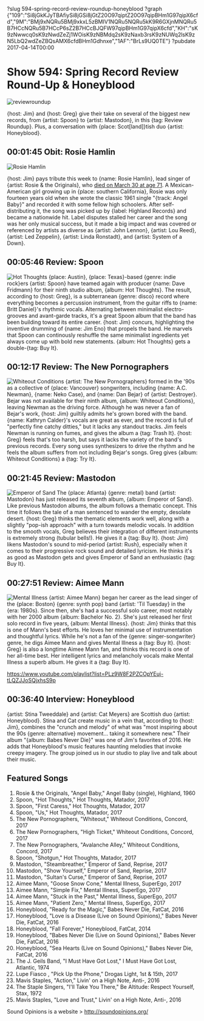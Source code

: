 ?slug 594-spring-record-review-roundup-honeyblood
?graph {"109":"Si8jGkKJyTBAfiySi8jGSi8jGtZ20O97qiptZ20O97qipBHm1G97qipX6cfd","9M":"BMj9xNQRu5BMj9xkxL5zBMIV1NQRu5NQRu5kK9R6GXjnMNQRu5B7HCcNQRu5B7HCcP6sZ2B7HCcBJQFW97qipBHm1G97qipX6cfd","KH":"sK9zNwwcq0sK9zNwdZeZj1WOisK9zNBMdq2sK9zNaxb3rsK9zNUWq2lsK9zN5LbQ2wdZeZBQsAMX6cfdBHm1Gdhnxe","1AF":"BrLs9UQ0TE"}
?pubdate 2017-04-14T00:00
# Show 594: Spring Record Review Round-Up & Honeyblood

![reviewroundup](https://static.soundopinions.org/images/2016/reviewroundup17.jpg)

{host: Jim} and {host: Greg} give their take on several of the biggest new records, from {artist: Spoon} to {artist: Mastodon}, in this {tag: Review Roundup}. Plus, a conversation with {place: Scot[land]}tish duo {artist: Honeyblood}.


## 00:01:45 Obit: Rosie Hamlin
![Rosie Hamlin](https://static.soundopinions.org/assets/594/2X0.jpg)

{host: Jim} pays tribute this week to {name: Rosie Hamlin}, lead singer of {artist: Rosie & the Originals}, who [died on March 30 at age 71](http://www.billboard.com/articles/news/7744493/rosie-hamlin-singer-rosie-and-the-originals-angel-baby-dies-at-71). A Mexican-American girl growing up in {place: southern California}, Rosie was only fourteen years old when she wrote the classic 1961 single "{track: Angel Baby}" and recorded it with some fellow high schoolers. After self-distributing it, the song was picked up by {label: Highland Records} and became a nationwide hit. Label disputes stalled her career and the song was her only musical success, but it made a big impact and was covered or referenced by artists as diverse as {artist: John Lennon}, {artist: Lou Reed}, {artist: Led Zeppelin}, {artist: Linda Ronstadt}, and {artist: System of a Down}. 

## 00:05:46 Review: Spoon
![Hot Thoughts](https://static.soundopinions.org/assets/594/9M0.jpg)
{place: Austin}, {place: Texas}-based {genre: indie rock}ers {artist: Spoon} have teamed again with producer {name: Dave Fridmann} for their ninth studio album, {album: Hot Thoughts}. The result, according to {host: Greg}, is a subterranean {genre: disco} record where everything becomes a percussion instrument, from the guitar riffs to {name: Britt Daniel}'s rhythmic vocals. Alternating between minimalist electro-grooves and avant-garde tracks, it's a great Spoon album that the band has been building toward its entire career. {host: Jim} concurs, highlighting the inventive drumming of {name: Jim Eno} that propels the band. He marvels that Spoon can continously reshuffle the same minimalist ingredients yet always come up with bold new statements. {album: Hot Thoughts} gets a double-{tag: Buy It}.

## 00:12:17 Review: The New Pornographers
![Whiteout Conditions](https://static.soundopinions.org/assets/594/KH0.jpg)
{artist: The New Pornographers} formed in the '90s as a collective of {place: Vancouver} songwriters, including {name: A.C. Newman}, {name: Neko Case}, and {name: Dan Bejar} of {artist: Destroyer}. Bejar was not available for their ninth album, {album: Whiteout Conditions}, leaving Newman as the driving force. Although he was never a fan of Bejar's work, {host: Jim} guiltily admits he's grown bored with the band. {name: Kathryn Calder}'s vocals are great as ever, and the record is full of "perfectly fine catchy ditties," but it lacks any standout tracks. Jim feels Newman is running on fumes, and gives the album a {tag: Trash It}. {host: Greg} feels that's too harsh, but says it lacks the variety of the band's previous records. Every song uses synthesizers to drive the rhythm and he feels the album suffers from not including Bejar's songs. Greg gives {album: Whiteout Conditions} a {tag: Try It}.

## 00:21:45 Review: Mastodon
![Emperor of Sand](https://static.soundopinions.org/assets/594/1090.jpg)
The {place: Atlanta} {genre: metal} band {artist: Mastodon} has just released its seventh album, {album: Emperor of Sand}. Like previous Mastodon albums, the album follows a thematic concept. This time it follows the tale of a man sentenced to wander the  empty, desolate desert. {host: Greg} thinks the thematic elements work well, along with a slightly "pop-ish approach" with a turn towards melodic vocals. In addition to the smooth vocals, Greg believes their integration of different instruments is extremely strong (tubular bells!). He gives it a {tag: Buy It}. {host: Jim} likens Mastodon's sound to mid-period {artist: Rush}, especially when it comes to their progressive rock sound and detailed lyricism. He thinks it's as good as Mastodon gets and gives Emperor of Sand an enthusiastic {tag: Buy It}.

## 00:27:51 Review: Aimee Mann
![Mental Illness](https://static.soundopinions.org/assets/594/1AF0.jpg)
{artist: Aimee Mann} began her career as the lead singer of the {place: Boston} {genre: synth pop} band {artist: 'Til Tuesday} in the {era: 1980s}. Since then, she's had a successful solo career, most notably with her 2000 album {album: Bachelor No. 2}. She's just released her first solo record in five years, {album: Mental Illness}. {host: Jim} thinks that this is one of Mann's best efforts. He loves her minimal use of instrumentation and thoughtful lyrics. While he's not a fan of the {genre: singer-songwriter} genre, he digs Aimee Mann and gives Mental Illness a {tag: Buy It}. {host: Greg} is also a longtime Aimee Mann fan, and thinks this record is one of her all-time best. Her intelligent lyrics and melancholy vocals make Mental Illness a superb album. He gives it a {tag: Buy It}.

https://www.youtube.com/playlist?list=PLz9W8F2PZCOpYEuj-tLQZJJoSQjxhsS9p

## 00:36:40 Interview: Honeyblood
   {artist: Stina Tweeddale} and {artist: Cat Meyers} are Scottish duo {artist: Honeyblood}. Stina and Cat create music in a vein that, according to {host: Jim}, combines the "crunch and melody" of what was "most inspiring about the 90s {genre: alternative} movement... taking it somewhere new."
 Their album "{album: Babes Never Die}" was one of Jim's favorites of 2016. He adds that Honeyblood's music features haunting melodies that invoke creepy imagery.
The group joined us in our studio to play live and talk about their music.



## Featured Songs

1. Rosie & the Originals, "Angel Baby," Angel Baby (single), Highland, 1960
1. Spoon, "Hot Thoughts," Hot Thoughts, Matador, 2017
1. Spoon, "First Caress," Hot Thoughts, Matador, 2017
1. Spoon, "Us," Hot Thoughts, Matador, 2017
1. The New Pornographers, "Whiteout," Whiteout Conditions, Concord, 2017
1. The New Pornographers, "High Ticket," Whiteout Conditions, Concord, 2017
1. The New Pornographers, "Avalanche Alley," Whiteout Conditions, Concord, 2017
1. Spoon, "Shotgun," Hot Thoughts, Matador, 2017
1. Mastodon, "Steambreather," Emperor of Sand, Reprise, 2017
1. Mastodon, "Show Yourself," Emperor of Sand, Reprise, 2017
1. Mastodon, "Sultan's Curse," Emperor of Sand, Reprise, 2017
1. Aimee Mann, "Goose Snow Cone," Mental Illness, SuperEgo, 2017
1. Aimee Mann, "Simple Fix," Mental Illness, SuperEgo, 2017
1. Aimee Mann, "Stuck in the Past," Mental Illness, SuperEgo, 2017
1. Aimee Mann, "Patient Zero," Mental Illness, SuperEgo, 2017
1. Honeyblood, "Ready for the Magic," Babes Never Die, FatCat, 2016
1. Honeyblood, "Love is a Disease (Live on Sound Opinions)," Babes Never Die, FatCat, 2016
1. Honeyblood, "Fall Forever," Honeyblood, FatCat, 2014
1. Honeyblood, "Babes Never Die (Live on Sound Opinions)," Babes Never Die, FatCat, 2016
1. Honeyblood, "Sea Hearts (Live on Sound Opinions)," Babes Never Die, FatCat, 2016
1. The J. Geils Band, "I Must Have Got Lost," I Must Have Got Lost, Atlantic, 1974
1. Lupe Fiasco , "Pick Up the Phone," Drogas Light, 1st & 15th, 2017
1. Mavis Staples, "Action," Livin' on a High Note, Anti-, 2016
1. The Staple Singers, "I'll Take You There," Be Altitude: Respect Yourself, Stax, 1972
1. Mavis Staples, "Love and Trust," Livin' on a High Note, Anti-, 2016

Sound Opinions is a website > http://soundopinions.org/